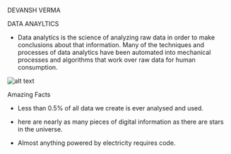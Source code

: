 DEVANSH VERMA

DATA ANAYLTICS

- Data analytics is the science of analyzing raw data in order to make conclusions about that information. Many of the techniques and processes of data analytics have been automated into mechanical processes and algorithms that work over raw data for human consumption.

![alt text](https://rukminim1.flixcart.com/image/416/416/jwfa5jk0/poster/c/f/2/medium-thought-of-a-p-j-abdul-kalam-paper-poster-op-8548-1218-original-imafh3zmktvqcp3c.jpeg?q=70)

Amazing Facts

- Less than 0.5% of all data we create is ever analysed and used. 

- here are nearly as many pieces of digital information as there are stars in the universe.


- Almost anything powered by electricity requires code.
